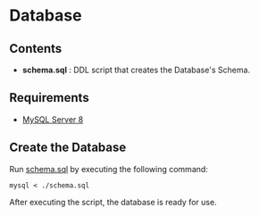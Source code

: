 # Database

## Contents

- **schema.sql** : DDL script that creates the Database's Schema. 

## Requirements
- [MySQL Server 8](https://dev.mysql.com/downloads/mysql/)

## Create the Database
Run [schema.sql](https://github.com/ntua/SoftEng22-12/blob/main/data/schema.sql) by executing the following command:

`mysql < ./schema.sql`

After executing the script, the database is ready for use.